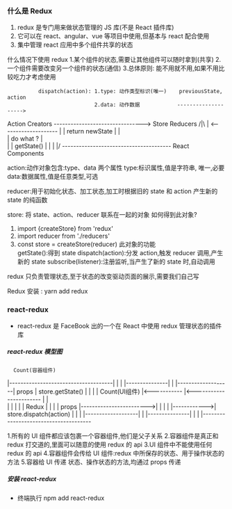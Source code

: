 
### 什么是 Redux
1. redux 是专门用来做状态管理的 JS 库(不是 React 插件库)
2. 它可以在 react、angular、vue 等项目中使用,但基本与 react 配合使用
3. 集中管理 react 应用中多个组件共享的状态

什么情况下使用 redux
1.某个组件的状态,需要让其他组件可以随时拿到(共享)
2.一个组件需要改变另一个组件的状态(通信)
3.总体原则: 能不用就不用,如果不用比较吃力才考虑使用


              dispatch(action): 1.type: 动作类型标识(唯一)    previousState, action
                                2.data: 动作数据            -------------------->
Action Creators -------------------------------->  Store                         Reducers
       /|\                                            |    <--------------------
        |                                             |       return newState
        |                                             |  
        | do what ?                                   |  
        |                                             | getState()
        |                                             |
        |                                            \|/
        --------------------------------------- React Components

action:动作对象包含:type、data 两个属性
  type:标识属性,值是字符串, 唯一,必要
  data:数据属性,值是任意类型,可选

reducer:用于初始化状态、加工状态,加工时根据旧的 state 和 action 产生新的 state 的纯函数

store: 将 state、action、reducer 联系在一起的对象
如何得到此对象?
  1. import {createStore} from 'redux'
  2. import reducer from './reducers'
  3. const store = createStore(reducer)
此对象的功能  
  getState():得到 state
  dispatch(action):分发 action,触发 reducer 调用,产生新的 state
  subscribe(listener):注册监听,当产生了新的 state 时,自动调用

redux 只负责管理状态,至于状态的改变驱动页面的展示,需要我们自己写

Redux 安装 : yarn add redux

### react-redux
* react-redux 是 FaceBook 出的一个在 React 中使用 redux 管理状态的插件库

##### react-redux 模型图

      Count(容器组件)
  |-------------------------------------|
  |                                     |                         |---------------|
  |   |-------------------|  props      |     store.getState()    |               |
  |   |  Count(UI组件)     |<----------- |<----------------------- |               |  
  |   |                   |             |                         |   Redux       |
  |   |                   |   props     |------------------------>|               |
  |   |                   |------------>| store.dispatch(action)  |               |
  |   |-------------------|             |                         |---------------|
  |                                     |
  |--------------------------------------

1.所有的 UI 组件都应该包裹一个容器组件,他们是父子关系
2.容器组件是真正和 redux 打交道的,里面可以随意的使用 redux 的 api
3.UI 组件中不能使用任何 redux 的 api
4.容器组件会传给 UI 组件:redux 中所保存的状态、用于操作状态的方法
5.容器给 UI 传递 状态、操作状态的方法,均通过 props 传递

##### 安装 react-redux
* 终端执行 npm add react-redux